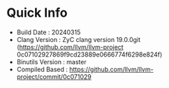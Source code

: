 # Quick Info
* Build Date : 20240315
* Clang Version : ZyC clang version 19.0.0git (https://github.com/llvm/llvm-project 0c07102927869f9cd23889e0666774f6298e824f)
* Binutils Version : master
* Compiled Based : https://github.com/llvm/llvm-project/commit/0c071029

